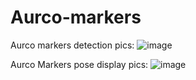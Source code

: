 # Aurco-markers

Aurco markers detection pics:
![image](https://user-images.githubusercontent.com/91476640/199065641-aeff7251-70ea-4b76-8498-39fcaf2f8d90.png)




Aurco Markers pose display pics:
![image](https://user-images.githubusercontent.com/91476640/199068110-bfae4caa-3416-4768-8029-443d36eea36b.png)

